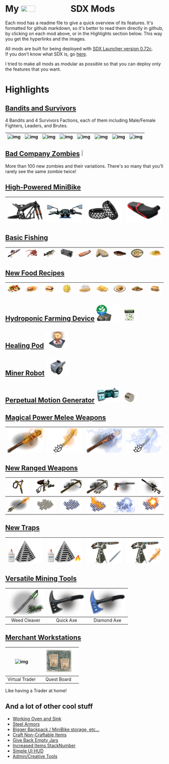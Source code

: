 <!--Read this in github to have all the visuals and formatting: https://github.com/manux32/7dtdSdxMods-->
# My <img src="https://manux32.github.io/7dtd_miscImages/7dtd_logo_small.png" width="30%" height="30%"> SDX Mods


Each mod has a readme file to give a quick overview of its features. It's formatted for github markdown, so it's better to read them directly in github, by clicking on each mod above, or in the Highlights section below. This way you get the hyperlinks and the images.  


All mods are built for being deployed with [SDX Launcher version 0.72c](https://github.com/SphereII/SDXWorkshop/blob/master/SDX0.7.2c.zip).  
If you don't know what SDX is, go [here](https://7daystodie.com/forums/showthread.php?72888-7D2D-SDX-Tutorials-and-Modding-Kit).  

I tried to make all mods as modular as possible so that you can deploy only the features that you want.

# Highlights

## [Bandits and Survivors](Manux_SurvivorsAndBandits)  
4 Bandits and 4 Survivors Factions, each of them including Male/Female Fighters, Leaders, and Brutes.  

| ![img](https://manux32.github.io/7dtd_SurvivorsAndBanditsModImages/AdventurerMaleWarm.jpg) | ![img](https://manux32.github.io/7dtd_SurvivorsAndBanditsModImages/HillbillyMaleWarm.jpg) | ![img](https://manux32.github.io/7dtd_SurvivorsAndBanditsModImages/RastaMaleWarm.jpg) | ![img](https://manux32.github.io/7dtd_SurvivorsAndBanditsModImages/RebelTeenGirlWarm.jpg) | ![img](https://manux32.github.io/7dtd_SurvivorsAndBanditsModImages/PunkMaleWarm.jpg) | ![img](https://manux32.github.io/7dtd_SurvivorsAndBanditsModImages/NaziMaleWarm.jpg) | ![img](https://manux32.github.io/7dtd_SurvivorsAndBanditsModImages/BarbarianMaleWarm.jpg) | ![img](https://manux32.github.io/7dtd_SurvivorsAndBanditsModImages/ClownMaleWarm.jpg) |
|:---:|:---:|:---:|:---:|:---:|:---:|:---:|:---:|  

## [Bad Company Zombies](Manux_BadCompanyZombies) <img src="https://manux32.github.io/7dtd_miscImages/BadCompanyZombies_logo.jpg" width="10%" height="10%">  
More than 100 new zombies and their variations. There's so many that you'll rarely see the same zombie twice!

## [High-Powered MiniBike](Manux_HPMiniBike)  
| ![img](Manux_HPMiniBike/Icons/robustMinibikeChassis.png) | ![img](Manux_HPMiniBike/Icons/professionalMinibikeHandlebars.png) | ![img](Manux_HPMiniBike/Icons/HPminibikeWheels.png) | ![img](Manux_HPMiniBike/Icons/deluxeMinibikeSeat.png) |
|:---:|:---:|:---:|:---:|

## [Basic Fishing](Manux_BasicFishing)  
| ![Fishing Rod](Manux_BasicFishing/Icons/fishingRod.png) | ![Fish Bait](Manux_BasicFishing/Icons/fishBait.png) | ![Raw Fish](Manux_BasicFishing/Icons/rawFish.png) | ![Fishing Trap](Manux_BasicFishing/Icons/fishingTrap.png) | ![Grilled Fish](Manux_BasicFishing/Icons/grilledFish.png) | ![Boiled Fish](Manux_BasicFishing/Icons/boiledFish.png) | ![Charred Fish](Manux_BasicFishing/Icons/charredFish.png) | ![Fish Stew](Manux_BasicFishing/Icons/fishStew.png) | ![Fish And Chips](Manux_BasicFishing/Icons/fishAndChips.png) |
|:---:|:---:|:---:|:---:|:---:|:---:|:---:|:---:|:---:|

## [New Food Recipes](Manux_FoodRecipes)  
| ![img](Manux_FoodRecipes/Icons/assortedVegetables.png) | ![img](Manux_FoodRecipes/Icons/burgerAndFries.png) | ![img](Manux_FoodRecipes/Icons/baconEggSandwich.png) | ![img](Manux_FoodRecipes/Icons/scrambledEggs.png) | ![img](Manux_FoodRecipes/Icons/Omelet.png) | ![img](Manux_FoodRecipes/Icons/rawPasta.png) | ![img](Manux_FoodRecipes/Icons/sheperdsPie.png) | ![img](Manux_FoodRecipes/Icons/padThai.png) | ![img](Manux_FoodRecipes/Icons/steakSandwich.png) |
|:---:|:---:|:---:|:---:|:---:|:---:|:---:|:---:|:---:|

## [Hydroponic Farming Device](Manux_HydroponicFarm)  [<img src="Manux_HydroponicFarm/Icons/hydroponicFarmPower.png" width="15%" height="15%">](Manux_HydroponicFarm)  [<img src="Manux_HydroponicFarm/Icons/hydroponicsBook.png" width="10%" height="10%">](Manux_HydroponicFarm)  

## [Healing Pod](Manux_HealingPod)  [<img src="Manux_HealingPod/Icons/healingPod.png" width="15%" height="15%">](Manux_HealingPod) 

## [Miner Robot](Manux_MinerRobot)  [<img src="Manux_MinerRobot/Icons/minerGeneric.png" width="15%" height="15%">](Manux_MinerRobot) 

## [Perpetual Motion Generator](Manux_PerpetualMotionGenerator)  [<img src="Manux_PerpetualMotionGenerator/Icons/perpetualMotionGenerator.png" width="15%" height="15%">](Manux_PerpetualMotionGenerator)  [<img src="Manux_PerpetualMotionGenerator/Icons/perpetualMotionGeneratorMagnet.png" width="10%" height="10%">](Manux_PerpetualMotionGenerator)  

## [Magical Power Melee Weapons](Manux_MeleeWeapons)  
| ![img](Manux_MeleeWeapons/Icons/flamingClubSpiked.png) | ![img](Manux_MeleeWeapons/Icons/flamingMachete.png) | ![img](Manux_MeleeWeapons/Icons/lightningClubSpiked.png) | ![img](Manux_MeleeWeapons/Icons/lightningMachete.png) |
|:---:|:---:|:---:|:---:| 

## [New Ranged Weapons](Manux_RangedWeapons)  
| ![img](Manux_RangedWeapons/Icons/slingshot.png) | ![img](Manux_RangedWeapons/Icons/slingshotRepeaterHPScope.png) | ![img](Manux_RangedWeapons/Icons/crossbowHPScope.png) | ![img](Manux_RangedWeapons/Icons/crossbowRepeaterHPScope.png) | ![img](Manux_RangedWeapons/Icons/gunPistolSilenced.png) | ![img](Manux_RangedWeapons/Icons/SilencedSniper.png) |
|:---:|:---:|:---:|:---:|:---:|:---:|
| ![img](Manux_RangedWeapons/Icons/flamingCrossbowBolt.png) | ![img](Manux_RangedWeapons/Icons/slingshotRockAmmo.png) | ![img](Manux_RangedWeapons/Icons/slingshotSteelAmmo.png) | ![img](Manux_RangedWeapons/Icons/flamingSlingshotAmmo.png) | ![img](Manux_RangedWeapons/Icons/shockingSlingshotAmmo.png) | ![img](Manux_RangedWeapons/Icons/explodingSlingshotAmmo.png) |

## [New Traps](Manux_Traps)  
| ![img](Manux_Traps/Icons/trapAdhesiveElectricSteelSpike.png) | ![img](Manux_Traps/Icons/trapAdhesiveElectricSteelFireSpike.png) | ![img](Manux_Traps/Icons/trapDartAutoTurret.png) | ![img](Manux_Traps/Icons/trapFlamingDartAutoTurret.png) |
|:---:|:---:|:---:|:---:| 

## [Versatile Mining Tools](Manux_MiningTools)  
| ![img](Manux_MiningTools/Icons/weedCleaver.png) | ![img](Manux_MiningTools/Icons/quickaxe.png) | ![img](Manux_MiningTools/Icons/diamondaxe.png) |
|:---:|:---:|:---:|
| Weed Cleaver | Quick Axe | Diamond Axe |  

## [Merchant Workstations](Manux_MerchantWorkstations)  
| ![img](https://manux32.github.io/7dtd_miscImages/traderVendingMachine.png) | ![img](Manux_MerchantWorkstations/Icons/workstationQuest.png) | 
|:---:|:---:|
| Virtual Trader | Quest Board |  

Like having a Trader at home!

## And a lot of other cool stuff
- [Working Oven and Sink](Manux_WorkingOvenAndSink)
- [Steel Armors](Manux_ArmorsAndClothing)
- [Bigger Backpack / MiniBike storage, etc...](Manux_BiggerBackPackMiniBikeContainersCraftingSlots)
- [Craft Non-Craftable Items](Manux_CraftNonCraftableItems)
- [Give Back Empty Jars](Manux_GiveBackEmptyJars)
- [Increased Items StackNumber](Manux_IncreasedItemsStackNumber)
- [Simple UI HUD](Manux_SimpleUI_HUD)
- [Admin/Creative Tools](Manux_AdminTools)


